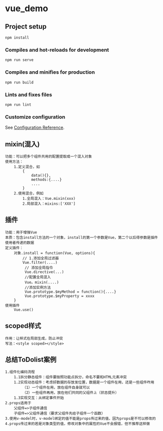 # vue_demo

## Project setup
```
npm install
```

### Compiles and hot-reloads for development
```
npm run serve
```

### Compiles and minifies for production
```
npm run build
```

### Lints and fixes files
```
npm run lint
```

### Customize configuration
See [Configuration Reference](https://cli.vuejs.org/config/).


## mixin(混入)
    功能：可以把多个组件共用的配置提取成一个混入对象
    使用方法：
        1.定义混合，如
            {
                data(){},
                methods:{....}
                ....
            }
        2.使用混合，例如
            1.全局混入：Vue.mixin(xxx)
            2.局部混入：mixins:['XXX']
## 插件
    功能：用于增强Vue
    本质：包含install方法的一个对象，install的第一个参数是Vue，第二个以后得参数是插件使用者传递的数据
    定义插件：
        对象.install = function(Vue, options){
            // 1.添加全局过滤器
            Vue.filter(....)
             // 添加全局指令
             Vue.directive(...)
             //配置全局混入
             Vue。mixin(....)
             //添加实例方法
             Vue.prototype.$myMethod = function(){....}
             Vue.prototype.$myProperty = xxxx
        }
    使用插件
        Vue.use()

## scoped样式
    作用：让样式在局部生成，防止冲突
    写法：<style scoped></style> 

## 总结ToDolist案例
    1.组件化编码流程
        1.1拆分静态组件：组件要按照功能点拆分，命名不要和HTML元素冲突
        1.2实现动态组件：考虑好数据的存放发位置，数据是一个组件在用，还是一些组件咋用
            （1）一个组件在用，放在组件自身就可以
            （2）一些组件再用，放在他们共同的父组件上（状态提升）
        1.3实现交互：从绑定事件开始
    2.props适用于
        父组件=>子组件通信
        子组件=>父组件通信（要求父组件先给子组件一个函数）
    3.使用v-model时，v-model绑定的值不能是props传过来的值，因为props是不可以修改的
    4.props传过来的若是对象类型的值，修改对象中的属性的Vue不会报错，但不推荐这样做